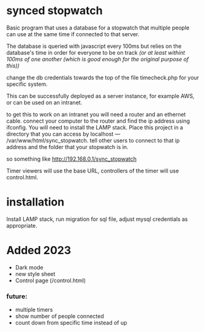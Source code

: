 # synced stopwatch
Basic program that uses a database for a stopwatch that multiple people can use at the same time if connected to that server.

The database is queried with javascript every 100ms but relies on the database's time in order for everyone to be on track 
*(or at least withint 100ms of one another (which is good enough for the original purpose of this))*

change the db credentials towards the top of the file timecheck.php for your specific system.

This can be successfully deployed as a server instance, for example AWS, or can be used on an intranet.

to get this to work on an intranet you will need a router and an ethernet cable. connect your computer to the router and find the ip address using ifconfig. You will need to install the LAMP stack. Place this project in a directory that you can access by localhost — /var/www/html/sync_stopwatch. tell other users to connect to that ip address and the folder that your stopwatch is in. 

so something like 
http://192.168.0.1/sync_stopwatch

Timer viewers will use the base URL, controllers of the timer will use control.html.

# installation
Install LAMP stack, run migration for sql file, adjust mysql credentials as appropriate.


# Added 2023
+ Dark mode
+ new style sheet
+ Control page (/control.html)


### future:
+ multiple timers
+ show number of people connected
+ count down from specific time instead of up



